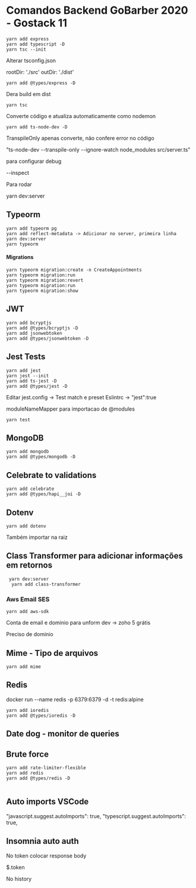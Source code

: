# Comandos Backend GoBarber 2020 - Gostack 11

```console
yarn add express
yarn add typescript -D
yarn tsc --init
```

Alterar tsconfig.json

rootDir: './src'
outDir: './dist'

```console
yarn add @types/express -D
```

Dera build em dist

```console
yarn tsc
```

Converte código e atualiza automaticamente como nodemon

```console
yarn add ts-node-dev -D
```

TranspileOnly apenas converte, não confere error no código

"ts-node-dev --transpile-only --ignore-watch node_modules src/server.ts"

para configurar debug

--inspect

Para rodar

yarn dev:server

## Typeorm

```console
yarn add typeorm pg
yarn add reflect-metadata -> Adicionar no server, primeira linha
yarn dev:server
yarn typeorm
```

#### Migrations

```console
yarn typeorm migration:create -n CreateAppointments
yarn typeorm migration:run
yarn typeorm migration:revert
yarn typeorm migration:run
yarn typeorm migration:show
```

## JWT

```console
yarn add bcryptjs
yarn add @types/bcryptjs -D
yarn add jsonwebtoken
yarn add @types/jsonwebtoken -D
```

## Jest Tests

```console
yarn add jest
yarn jest --init
yarn add ts-jest -D
yarn add @types/jest -D
```

Editar jest.config -> Test match e preset
Eslintrc -> "jest":true

moduleNameMapper para importacao de @modules

```console
yarn test
```

## MongoDB

```console
yarn add mongodb
yarn add @types/mongodb -D
```

## Celebrate to validations

```console
yarn add celebrate
yarn add @types/hapi__joi -D
```



## Dotenv

```console
yarn add dotenv
```

Também importar na raiz

## Class Transformer para adicionar informações em retornos

```console
 yarn dev:server
  yarn add class-transformer
```


### Aws Email SES

```console
yarn add aws-sdk
```

Conta de email e dominio para unform dev -> zoho 5 grátis

Preciso de dominio

## Mime - Tipo de arquivos

```console
yarn add mime
```

## Redis

docker run --name redis -p 6379:6379 -d -t redis:alpine

```console
yarn add ioredis
yarn add @types/ioredis -D
```

## Date dog - monitor de queries


## Brute force

```console
yarn add rate-limiter-flexible
yarn add redis
yarn add @types/redis -D
```

```console

```

## Auto imports VSCode

"javascript.suggest.autoImports": true,
"typescript.suggest.autoImports": true,

## Insomnia auto auth

No token colocar response body

$.token

No history



```console

```

```console

```
